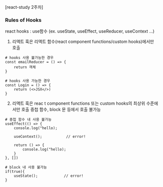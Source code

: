 [react-study 2주차]

### Rules of Hooks

react hooks : use함수 (ex. useState, useEffect, useReducer, useContext ...)

1. 리액트 훅은 리액트 함수(react component functions/custom hooks)에서만 호출

```
# hooks 사용 불가능한 경우
const emailReducer = () => {
    return 객체
}

# hooks 사용 가능한 경우
const Login = () => {
    return (<>JSX</>)
}

```

2. 리액트 훅은 reac t component functions 또는 custom hooks의 최상위 수준에서만 호출
   중첩 함수, block 문 등에서 호출 불가능

```
# 중첩 함수 내 사용 불가능
useEffect(() => {
    console.log("hello);

    useContext();           // error!

    return () => {
        console.log("hello);
    }
}, [])

# block 내 사용 불가능
if(true){
    useState();            // error!
}

```
